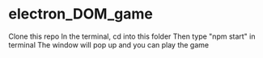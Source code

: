 # electron_DOM_game

Clone this repo
In the terminal, cd into this folder
Then type "npm start" in terminal
The window will pop up and you can play the game
